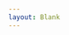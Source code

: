 ```yaml
---
layout: Blank
---
```


<script setup>
import MyComponent from "@source/views/homepage.vue";
</script>

<MyComponent/>
